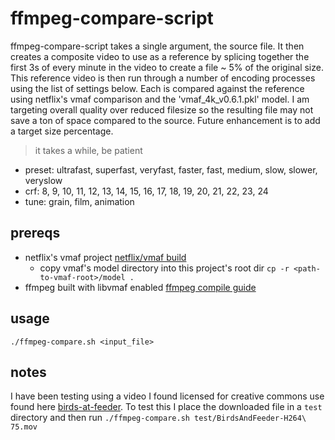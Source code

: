 # ffmpeg-compare-script

ffmpeg-compare-script takes a single argument, the source file.  It then creates a composite video to use as a reference by splicing together the first 3s of every minute in the video to create a file ~ 5% of the original size.  This reference video is then run through a number of encoding processes using the list of settings below.  Each is compared against the reference using netflix's vmaf comparison and the 'vmaf_4k_v0.6.1.pkl' model.  I am targeting overall quality over reduced filesize so the resulting file may not save a ton of space compared to the source.  Future enhancement is to add a target size percentage.
> it takes a while, be patient

- preset: ultrafast, superfast, veryfast, faster, fast, medium, slow, slower, veryslow
- crf: 8, 9, 10, 11, 12, 13, 14, 15, 16, 17, 18, 19, 20, 21, 22, 23, 24
- tune: grain, film, animation

## prereqs

- netflix's vmaf project [netflix/vmaf build](https://github.com/Netflix/vmaf/blob/master/resource/doc/libvmaf.md#use-libvmaf-with-ffmpeg)
  - copy vmaf's model directory into this project's root dir `cp -r <path-to-vmaf-root>/model .`
- ffmpeg built with libvmaf enabled [ffmpeg compile guide](https://trac.ffmpeg.org/wiki/CompilationGuide)

## usage

`./ffmpeg-compare.sh <input_file>`

## notes

I have been testing using a video I found licensed for creative commons use found here [birds-at-feeder](https://www.videvo.net/video/birds-at-feeder/380/).  To test this I place the downloaded file in a `test` directory and then run `./ffmpeg-compare.sh test/BirdsAndFeeder-H264\ 75.mov`
